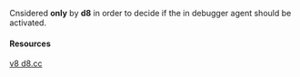 Cnsidered **only** by **d8** in order to decide if the in debugger agent should be activated.

#### Resources

[v8 d8.cc](https://github.com/v8/v8/blob/3.26.33/src/d8.cc#L925-928)
